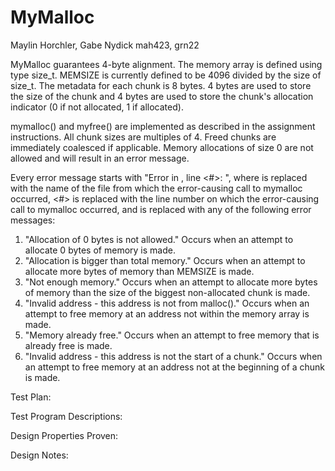 # MyMalloc

Maylin Horchler, Gabe Nydick
mah423, grn22

MyMalloc guarantees 4-byte alignment. The memory array is defined using type size_t. MEMSIZE is currently defined to be 4096 divided by the size of size_t. The metadata for each chunk is 8 bytes. 4 bytes are used to store the size of the chunk and 4 bytes are used to store the chunk's allocation indicator (0 if not allocated, 1 if allocated).

mymalloc() and myfree() are implemented as described in the assignment instructions. All chunk sizes are multiples of 4. Freed chunks are immediately coalesced if applicable. Memory allocations of size 0 are not allowed and will result in an error message.

Every error message starts with "Error in <filename>, line <#>: <Error Message>", where <filename> is replaced with the name of the file from which the error-causing call to mymalloc occurred, <#> is replaced with the line number on which the error-causing call to mymalloc occurred, and <Error Message> is replaced with any of the following error messages:

1. "Allocation of 0 bytes is not allowed."
        Occurs when an attempt to allocate 0 bytes of memory is made.
2. "Allocation is bigger than total memory."
        Occurs when an attempt to allocate more bytes of memory than MEMSIZE is made.
3. "Not enough memory."
        Occurs when an attempt to allocate more bytes of memory than the size of the biggest non-allocated chunk is made.
4. "Invalid address - this address is not from malloc()."
        Occurs when an attempt to free memory at an address not within the memory array is made.
5. "Memory already free."
        Occurs when an attempt to free memory that is already free is made.
6. "Invalid address - this address is not the start of a chunk."
        Occurs when an attempt to free memory at an address not at the beginning of a chunk is made.

Test Plan:

Test Program Descriptions:

Design Properties Proven:

Design Notes:
